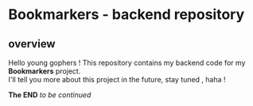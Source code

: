 # **Bookmarkers - backend repository**

## **overview**

Hello young gophers ! This repository contains my backend code for my **Bookmarkers** project. <br>
I'll tell you more about this project in the future, stay tuned , haha !

**The END**
<em>to be continued</em>
